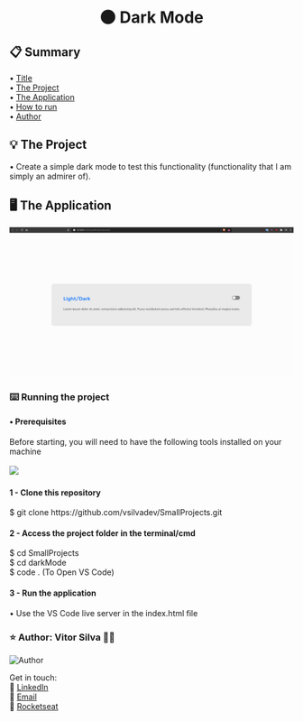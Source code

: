 <h1 align="center" name="title">🌑 Dark Mode</h1>

<h2>📋 Summary</h2>
  • <a href="#title">Title</a> <br>
  • <a href="#the_project">The Project</a> <br>
  • <a href="#application">The Application</a> <br>
  • <a href="#how-to">How to run</a> <br>
  • <a href="#author">Author</a> <br>

<h2 name="the_project">💡 The Project</h2>
<p>• Create a simple dark mode to test this functionality (functionality that I am simply an admirer of).</p>

<h2>🖥 The Application<a name="application"></a></h2>
<img src="https://github.com/vsilvadev/SmallProjects/blob/master/darkMode/github_images/darkmode.gif" alt="Proffy Logo">

<h3 name="how-to">⌨️ Running the project</h3>
<h4>• Prerequisites</h4>
Before starting, you will need to have the following tools installed on your machine<br><br>
<a href="https://code.visualstudio.com/">
<img src="https://img.shields.io/static/v1?label=Install&message=VS_Code&color=0066B8&style=for-the-badge"/>
</a>

<h4>1 - Clone this repository</h4>
$ git clone https://github.com/vsilvadev/SmallProjects.git

<h4>2 - Access the project folder in the terminal/cmd</h4>
$ cd SmallProjects <br>
$ cd darkMode <br>
$ code . (To Open VS Code)

<h4>3 - Run the application</h4>
• Use the VS Code live server in the index.html file

<h3 name="author">⭐ Author: Vitor Silva 👋🏽</h3> 
<img src="https://avatars3.githubusercontent.com/u/60434378?s=400&u=f3497d52861de514e8a1973fd3dce8132ed7aa8d&v=4" alt="Author" width="100" height="100">

 Get in touch: <br>
💼 <a href="https://www.linkedin.com/in/vitor-andre-batista-silva/">LinkedIn</a><br>
📧 <a href="mailto:vitorabsilva10@gmail.com">Email</a><br>
🚀 <a href="https://app.rocketseat.com.br/me/function">Rocketseat</a>

